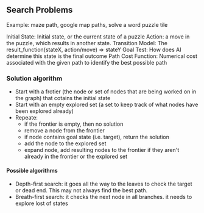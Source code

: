 ## Search Problems
Example: maze path, google map paths, solve a word puzzle tile

Initial State: Initial state, or the current state of a puzzle
Action: a move in the puzzle, which results in another state. 
Transition Model: The result_function(stateX, action/move) => stateY
Goal Test: How does AI determine this state is the final outcome
Path Cost Function: Numerical cost associated with the given path to identify the best possible path

### Solution algorithm 
- Start with a frotier (the node or set of nodes that are being worked on in the graph) that cotains the initial state
- Start with an empty explored set (a set to keep track of what nodes have been explored already)
- Repeate:
  - if the frontier is empty, then no solution
  - remove a node from the frontier
  - if node contains goal state (i.e. target), return the solution
  - add the node to the explored set
  - expand node, add resulting nodes to the frontier if they aren't already in the frontier or the explored set

#### Possible algorithms
- Depth-first search: it goes all the way to the leaves to check the target or dead end. This may not always find the best path.
- Breath-first search: it checks the next node in all branches. it needs to explore lost of states
